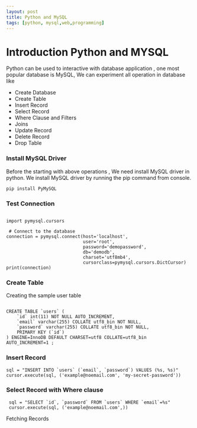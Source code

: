 ```yaml
---
layout: post
title: Python and MySQL  
tags: [python, mysql,web,programming]
---
```


# Introduction Python and MYSQL

Python can be used to interactive with database application , one most popular database is MySQL, We can experiment all operation in database like 

* Create Database 
* Create Table
* Insert Record
* Select Record
* Where Clause and Filters
* Joins
* Update Record
* Delete Record
* Drop Table

### Install MySQL Driver
Before the starting with above operations , We need install MySQL driver in python. We install MySQL driver by running the pip command from console. 

~~~
pip install PyMySQL
~~~

### Test Connection

~~~

import pymysql.cursors
 
 # Connect to the database
connection = pymysql.connect(host='localhost',
                             user='root',
                             password='demopassword',
                             db='demodb',
                             charset='utf8mb4',
                             cursorclass=pymysql.cursors.DictCursor)
print(connection)
~~~

### Create Table

Creating the sample user table 
~~~

CREATE TABLE `users` (
    `id` int(11) NOT NULL AUTO_INCREMENT,
    `email` varchar(255) COLLATE utf8_bin NOT NULL,
    `password` varchar(255) COLLATE utf8_bin NOT NULL,
    PRIMARY KEY (`id`)
) ENGINE=InnoDB DEFAULT CHARSET=utf8 COLLATE=utf8_bin
AUTO_INCREMENT=1 ;

~~~

### Insert Record

 ~~~
 sql = "INSERT INTO `users` (`email`, `password`) VALUES (%s, %s)"
 cursor.execute(sql, ('example@noemail.com', 'my-secret-password'))
 ~~~

### Select Record with Where clause

~~~
 sql = "SELECT `id`, `password` FROM `users` WHERE `email`=%s"
 cursor.execute(sql, ('example@noemail.com',))
~~~

Fetching Records 

